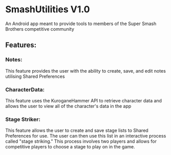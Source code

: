 # SmashUtilities V1.0
An Android app meant to provide tools to members of the Super Smash Brothers competitive community

## Features:
### Notes:
This feature provides the user with the ability to create, save, and edit notes utilising Shared Preferences
### CharacterData:
This feature uses the KuroganeHammer API to retrieve character data and allows the user to view all of the character's data in the app
### Stage Striker:
This feature allows the user to create and save stage lists to Shared Preferences for use. The user can then use this list in an interactive process called "stage striking."
This process involves two players and allows for competitive players to choose a stage to play on in the game.

